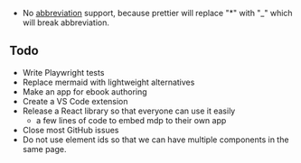 - No [abbreviation](https://michelf.ca/projects/php-markdown/extra/#abbr) support, because prettier will replace "\*" with "\_" which will break abbreviation.

## Todo

- Write Playwright tests
- Replace mermaid with lightweight alternatives
- Make an app for ebook authoring
- Create a VS Code extension
- Release a React library so that everyone can use it easily
  - a few lines of code to embed mdp to their own app
- Close most GitHub issues
- Do not use element ids so that we can have multiple components in the same page.
